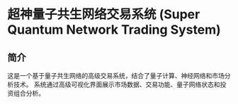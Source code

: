 # 超神量子共生网络交易系统 (Super Quantum Network Trading System)
## 简介
这是一个基于量子共生网络的高级交易系统，结合了量子计算、神经网络和市场分析技术。
系统通过高级可视化界面展示市场数据、交易功能、量子网络状态和投资组合分析。
